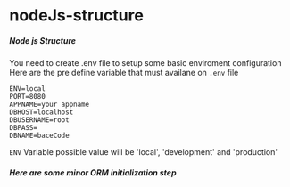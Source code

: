 # nodeJs-structure

##### Node js Structure
You need to create .env file to setup some basic enviroment configuration
Here are the pre define variable that must availane on `.env` file 

```
ENV=local
PORT=8080
APPNAME=your appname
DBHOST=localhost
DBUSERNAME=root
DBPASS=
DBNAME=baceCode
```

`ENV` Variable possible value will be 'local', 'development' and 'production'

##### Here are some minor ORM initialization step





